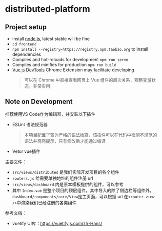 # distributed-platform

## Project setup


- install [node.js](https://nodejs.org/en/), latest stable will be fine
- `cd frontend`
- `npm install --registry=https://registry.npm.taobao.org` to install dependencies
- Compiles and hot-reloads for development `npm run serve`
- Compiles and minifies for production `npm run build`
- [Vue.js DevTools](https://chrome.google.com/webstore/detail/nhdogjmejiglipccpnnnanhbledajbpd) Chrome Extension may facilitate developing
  > 可以在 Chrome 中直接查看网页上 Vue 组件的层次关系，观察变量状态，非常实用


## Note on Development

推荐使用VS Code作为编辑器，并安装以下插件
- ESLint 语法规范器
  > 本项目配置了较为严格的语法检查，该插件可以在代码中检测不规范的语法并高亮提示，只有修改后才能通过编译
- Vetur vue插件

主要文件：
- `src/views/distributed` 是我们实际开发项目的各个组件
- `routers.js` 给需要单独地址的组件注册 url
- `src/views/dashboard` 内是原本模板提供的组件，可以参考
- 其中 `Index.vue` 是整个项目的顶层组件，其中导入的除了侧边栏等组件外，`dashboard/components/core/View`是主页面，可以根据 url 在`<router-view />`中渲染我们已经注册的各类组件

参考文档：
- vuetify UI库：https://vuetifyjs.com/zh-Hans/




